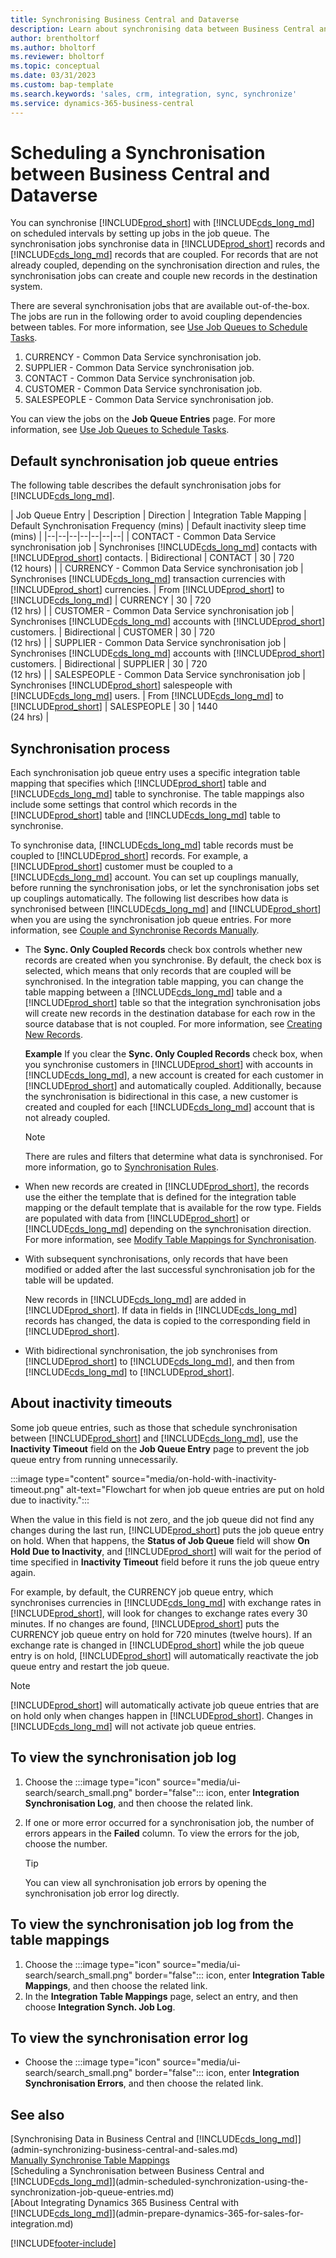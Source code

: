 ```yaml
---
title: Synchronising Business Central and Dataverse
description: Learn about synchronising data between Business Central and Dataverse.
author: brentholtorf
ms.author: bholtorf
ms.reviewer: bholtorf
ms.topic: conceptual
ms.date: 03/31/2023
ms.custom: bap-template
ms.search.keywords: 'sales, crm, integration, sync, synchronize'
ms.service: dynamics-365-business-central
---
```


# <a name="scheduling-a-synchronization-between-business-central-and-dataverse"></a>Scheduling a Synchronisation between Business Central and Dataverse

You can synchronise [!INCLUDE[prod_short](includes/prod_short.md)] with [!INCLUDE[cds_long_md](includes/cds_long_md.md)] on scheduled intervals by setting up jobs in the job queue. The synchronisation jobs synchronise data in [!INCLUDE[prod_short](includes/prod_short.md)] records and [!INCLUDE[cds_long_md](includes/cds_long_md.md)] records that are coupled. For records that are not already coupled, depending on the synchronisation direction and rules, the synchronisation jobs can create and couple new records in the destination system.

There are several synchronisation jobs that are available out-of-the-box. The jobs are run in the following order to avoid coupling dependencies between tables. For more information, see [Use Job Queues to Schedule Tasks](admin-job-queues-schedule-tasks.md).

1. CURRENCY - Common Data Service synchronisation job.
2. SUPPLIER - Common Data Service synchronisation job.
3. CONTACT - Common Data Service synchronisation job.
4. CUSTOMER - Common Data Service synchronisation job.
5. SALESPEOPLE - Common Data Service synchronisation job.

You can view the jobs on the **Job Queue Entries** page. For more information, see [Use Job Queues to Schedule Tasks](admin-job-queues-schedule-tasks.md).

## <a name="default-synchronization-job-queue-entries"></a>Default synchronisation job queue entries

The following table describes the default synchronisation jobs for [!INCLUDE[cds_long_md](includes/cds_long_md.md)].  

| Job Queue Entry | Description | Direction | Integration Table Mapping | Default Synchronisation Frequency (mins) | Default inactivity sleep time (mins) |
|--|--|--|--|--|--|--|
| CONTACT - Common Data Service synchronisation job | Synchronises [!INCLUDE[cds_long_md](includes/cds_long_md.md)] contacts with [!INCLUDE[prod_short](includes/prod_short.md)] contacts. | Bidirectional | CONTACT | 30 | 720 <br>(12 hours) |
| CURRENCY - Common Data Service synchronisation job | Synchronises [!INCLUDE[cds_long_md](includes/cds_long_md.md)] transaction currencies with [!INCLUDE[prod_short](includes/prod_short.md)] currencies. | From [!INCLUDE[prod_short](includes/prod_short.md)] to [!INCLUDE[cds_long_md](includes/cds_long_md.md)] | CURRENCY | 30 | 720 <br> (12 hrs) |
| CUSTOMER - Common Data Service synchronisation job | Synchronises [!INCLUDE[cds_long_md](includes/cds_long_md.md)] accounts with [!INCLUDE[prod_short](includes/prod_short.md)] customers. | Bidirectional | CUSTOMER | 30 | 720<br> (12 hrs) |
| SUPPLIER - Common Data Service synchronisation job | Synchronises [!INCLUDE[cds_long_md](includes/cds_long_md.md)] accounts with [!INCLUDE[prod_short](includes/prod_short.md)] customers. | Bidirectional | SUPPLIER | 30 | 720<br> (12 hrs) |
| SALESPEOPLE - Common Data Service synchronisation job | Synchronises [!INCLUDE[prod_short](includes/prod_short.md)] salespeople with [!INCLUDE[cds_long_md](includes/cds_long_md.md)] users. | From [!INCLUDE[cds_long_md](includes/cds_long_md.md)] to [!INCLUDE[prod_short](includes/prod_short.md)] | SALESPEOPLE | 30 | 1440<br> (24 hrs) |

## <a name="synchronization-process"></a>Synchronisation process

Each synchronisation job queue entry uses a specific integration table mapping that specifies which [!INCLUDE[prod_short](includes/prod_short.md)] table and [!INCLUDE[cds_long_md](includes/cds_long_md.md)] table to synchronise. The table mappings also include some settings that control which records in the [!INCLUDE[prod_short](includes/prod_short.md)] table and [!INCLUDE[cds_long_md](includes/cds_long_md.md)] table to synchronise.  

To synchronise data, [!INCLUDE[cds_long_md](includes/cds_long_md.md)] table records must be coupled to [!INCLUDE[prod_short](includes/prod_short.md)] records. For example, a [!INCLUDE[prod_short](includes/prod_short.md)] customer must be coupled to a [!INCLUDE[cds_long_md](includes/cds_long_md.md)] account. You can set up couplings manually, before running the synchronisation jobs, or let the synchronisation jobs set up couplings automatically. The following list describes how data is synchronised between [!INCLUDE[cds_long_md](includes/cds_long_md.md)] and [!INCLUDE[prod_short](includes/prod_short.md)] when you are using the synchronisation job queue entries. For more information, see [Couple and Synchronise Records Manually](admin-how-to-couple-and-synchronize-records-manually.md).

- The **Sync. Only Coupled Records** check box controls whether new records are created when you synchronise. By default, the check box is selected, which means that only records that are coupled will be synchronised. In the integration table mapping, you can change the table mapping between a [!INCLUDE[cds_long_md](includes/cds_long_md.md)] table and a [!INCLUDE[prod_short](includes/prod_short.md)] table so that the integration synchronisation jobs will create new records in the destination database for each row in the source database that is not coupled. For more information, see [Creating New Records](admin-how-to-modify-table-mappings-for-synchronization.md#create-new-records).

    **Example** If you clear the **Sync. Only Coupled Records** check box, when you synchronise customers in [!INCLUDE[prod_short](includes/prod_short.md)] with accounts in [!INCLUDE[cds_long_md](includes/cds_long_md.md)], a new account is created for each customer in [!INCLUDE[prod_short](includes/prod_short.md)] and automatically coupled. Additionally, because the synchronisation is bidirectional in this case, a new customer is created and coupled for each [!INCLUDE[cds_long_md](includes/cds_long_md.md)] account that is not already coupled.  

    > [!NOTE]  
    > There are rules and filters that determine what data is synchronised. For more information, go to [Synchronisation Rules](admin-synchronizing-business-central-and-sales.md).

- When new records are created in [!INCLUDE[prod_short](includes/prod_short.md)], the records use the either the template that is defined for the integration table mapping or the default template that is available for the row type. Fields are populated with data from [!INCLUDE[prod_short](includes/prod_short.md)] or [!INCLUDE[cds_long_md](includes/cds_long_md.md)] depending on the synchronisation direction. For more information, see [Modify Table Mappings for Synchronisation](admin-how-to-modify-table-mappings-for-synchronization.md).  

- With subsequent synchronisations, only records that have been modified or added after the last successful synchronisation job for the table will be updated.  

     New records in [!INCLUDE[cds_long_md](includes/cds_long_md.md)] are added in [!INCLUDE[prod_short](includes/prod_short.md)]. If data in fields in [!INCLUDE[cds_long_md](includes/cds_long_md.md)] records has changed, the data is copied to the corresponding field in [!INCLUDE[prod_short](includes/prod_short.md)].  

- With bidirectional synchronisation, the job synchronises from [!INCLUDE[prod_short](includes/prod_short.md)] to [!INCLUDE[cds_long_md](includes/cds_long_md.md)], and then from [!INCLUDE[cds_long_md](includes/cds_long_md.md)] to [!INCLUDE[prod_short](includes/prod_short.md)].

## <a name="about-inactivity-timeouts"></a>About inactivity timeouts

Some job queue entries, such as those that schedule synchronisation between [!INCLUDE[prod_short](includes/prod_short.md)] and [!INCLUDE[cds_long_md](includes/cds_long_md.md)], use the **Inactivity Timeout** field on the **Job Queue Entry** page to prevent the job queue entry from running unnecessarily.  

:::image type="content" source="media/on-hold-with-inactivity-timeout.png" alt-text="Flowchart for when job queue entries are put on hold due to inactivity.":::

When the value in this field is not zero, and the job queue did not find any changes during the last run, [!INCLUDE[prod_short](includes/prod_short.md)] puts the job queue entry on hold. When that happens, the **Status of Job Queue** field will show **On Hold Due to Inactivity**, and [!INCLUDE[prod_short](includes/prod_short.md)] will wait for the period of time specified in **Inactivity Timeout** field before it runs the job queue entry again.  

For example, by default, the CURRENCY job queue entry, which synchronises currencies in [!INCLUDE[cds_long_md](includes/cds_long_md.md)] with exchange rates in [!INCLUDE[prod_short](includes/prod_short.md)], will look for changes to exchange rates every 30 minutes. If no changes are found, [!INCLUDE[prod_short](includes/prod_short.md)] puts the CURRENCY job queue entry on hold for 720 minutes (twelve hours). If an exchange rate is changed in [!INCLUDE[prod_short](includes/prod_short.md)] while the job queue entry is on hold, [!INCLUDE[prod_short](includes/prod_short.md)] will automatically reactivate the job queue entry and restart the job queue. 

> [!Note]
> [!INCLUDE[prod_short](includes/prod_short.md)] will automatically activate job queue entries that are on hold only when changes happen in [!INCLUDE[prod_short](includes/prod_short.md)]. Changes in [!INCLUDE[cds_long_md](includes/cds_long_md.md)] will not activate job queue entries.

## <a name="to-view-the-synchronization-job-log"></a>To view the synchronisation job log

1. Choose the :::image type="icon" source="media/ui-search/search_small.png" border="false"::: icon, enter **Integration Synchronisation Log**, and then choose the related link.
2. If one or more error occurred for a synchronisation job, the number of errors appears in the **Failed** column. To view the errors for the job, choose the number.  

    > [!TIP]  
    > You can view all synchronisation job errors by opening the synchronisation job error log directly.

## <a name="to-view-the-synchronization-job-log-from-the-table-mappings"></a>To view the synchronisation job log from the table mappings

1. Choose the :::image type="icon" source="media/ui-search/search_small.png" border="false"::: icon, enter **Integration Table Mappings**, and then choose the related link.
2. In the **Integration Table Mappings** page, select an entry, and then choose **Integration Synch. Job Log**.  

## <a name="to-view-the-synchronization-error-log"></a>To view the synchronisation error log

- Choose the :::image type="icon" source="media/ui-search/search_small.png" border="false"::: icon, enter **Integration Synchronisation Errors**, and then choose the related link.

## <a name="see-also"></a>See also

[Synchronising Data in Business Central and [!INCLUDE[cds_long_md](includes/cds_long_md.md)]](admin-synchronizing-business-central-and-sales.md)  
[Manually Synchronise Table Mappings](admin-manual-synchronization-of-table-mappings.md)  
[Scheduling a Synchronisation between Business Central and [!INCLUDE[cds_long_md](includes/cds_long_md.md)]](admin-scheduled-synchronization-using-the-synchronization-job-queue-entries.md)  
[About Integrating Dynamics 365 Business Central with [!INCLUDE[cds_long_md](includes/cds_long_md.md)]](admin-prepare-dynamics-365-for-sales-for-integration.md)  


[!INCLUDE[footer-include](includes/footer-banner.md)]
